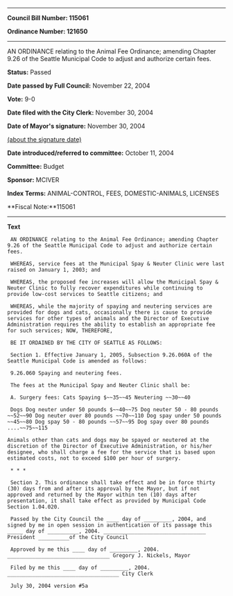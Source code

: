 

********

**Council Bill Number: 115061**
   
**Ordinance Number: 121650**
********

 AN ORDINANCE relating to the Animal Fee Ordinance; amending Chapter 9.26 of the Seattle Municipal Code to adjust and authorize certain fees.

**Status:** Passed
   
**Date passed by Full Council:** November 22, 2004
   
**Vote:** 9-0
   
**Date filed with the City Clerk:** November 30, 2004
   
**Date of Mayor's signature:** November 30, 2004
   
[(about the signature date)](/~public/approvaldate.htm)
   
   
   
**Date introduced/referred to committee:** October 11, 2004
   
**Committee:** Budget
   
**Sponsor:** MCIVER
   
   
**Index Terms:** ANIMAL-CONTROL, FEES, DOMESTIC-ANIMALS, LICENSES

**Fiscal Note:**115061

********

**Text**
   
```
 AN ORDINANCE relating to the Animal Fee Ordinance; amending Chapter 9.26 of the Seattle Municipal Code to adjust and authorize certain fees.

 WHEREAS, service fees at the Municipal Spay & Neuter Clinic were last raised on January 1, 2003; and

 WHEREAS, the proposed fee increases will allow the Municipal Spay & Neuter Clinic to fully recover expenditures while continuing to provide low-cost services to Seattle citizens; and

 WHEREAS, while the majority of spaying and neutering services are provided for dogs and cats, occasionally there is cause to provide services for other types of animals and the Director of Executive Administration requires the ability to establish an appropriate fee for such services; NOW, THEREFORE,

 BE IT ORDAINED BY THE CITY OF SEATTLE AS FOLLOWS:

 Section 1. Effective January 1, 2005, Subsection 9.26.060A of the Seattle Municipal Code is amended as follows:

 9.26.060 Spaying and neutering fees.

 The fees at the Municipal Spay and Neuter Clinic shall be:

 A. Surgery fees: Cats Spaying $~~35~~45 Neutering ~~30~~40

 Dogs Dog neuter under 50 pounds $~~40~~75 Dog neuter 50 - 80 pounds ~~52~~90 Dog neuter over 80 pounds ~~70~~110 Dog spay under 50 pounds ~~45~~80 Dog spay 50 - 80 pounds ~~57~~95 Dog spay over 80 pounds ....~~75~~115

Animals other than cats and dogs may be spayed or neutered at the discretion of the Director of Executive Administration, or his/her designee, who shall charge a fee for the service that is based upon estimated costs, not to exceed $100 per hour of surgery.

 * * *

 Section 2. This ordinance shall take effect and be in force thirty (30) days from and after its approval by the Mayor, but if not approved and returned by the Mayor within ten (10) days after presentation, it shall take effect as provided by Municipal Code Section 1.04.020.

 Passed by the City Council the ____ day of _________, 2004, and signed by me in open session in authentication of its passage this _____ day of __________, 2004. _________________________________ President __________of the City Council

 Approved by me this ____ day of _________, 2004. _________________________________ Gregory J. Nickels, Mayor

 Filed by me this ____ day of _________, 2004. ____________________________________ City Clerk

 July 30, 2004 version #5a

```
